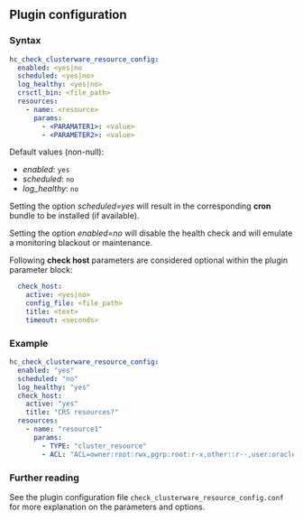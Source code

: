 ## Plugin configuration

### Syntax

```yaml
hc_check_clusterware_resource_config:
  enabled: <yes|no
  scheduled: <yes|no>
  log_healthy: <yes|no>
  crsctl_bin: <file_path>
  resources:
    - name: <resource>
      params:
        - <PARAMATER1>: <value>
        - <PARAMETER2>: <value>
```

Default values (non-null):
* *enabled*: `yes`
* *scheduled*: `no`
* *log_healthy*: `no`

Setting the option *scheduled=yes* will result in the corresponding **cron** bundle to be installed (if available).

Setting the option *enabled=no* will disable the health check and will emulate a monitoring blackout or maintenance.

Following **check host** parameters are considered optional within the plugin parameter block:

```yaml
  check_host:
    active: <yes|no>
    config_file: <file_path>
    title: <text>
    timeout: <seconds>
```

### Example

```yaml
hc_check_clusterware_resource_config:
  enabled: "yes"
  scheduled: "no"
  log_healthy: "yes"
  check_host:
    active: "yes"
    title: "CRS resources?"
  resources:
    - name: "resource1"
      params:
        - TYPE: "cluster_resource"
        - ACL: "ACL=owner:root:rwx,pgrp:root:r-x,other::r--,user:oracle:r-x"
```

### Further reading

See the plugin configuration file `check_clusterware_resource_config.conf` for more explanation on the parameters and options.
